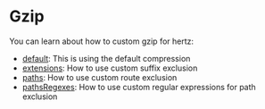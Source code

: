 # Gzip

You can learn about how to custom gzip for hertz:

* [default](default): This is using the default compression
* [extensions](extensions): How to use custom suffix exclusion
* [paths](paths): How to use custom route exclusion
* [pathsRegexes](paths_regexes): How to use custom regular expressions for path exclusion

